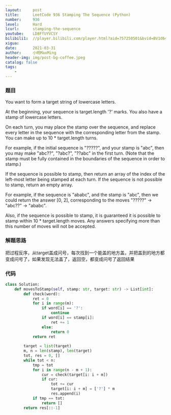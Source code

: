 ```yaml
---
layout:     post
title:      LeetCode 936 Stamping The Sequence (Python)
number:     936
level:      Hard
lcurl:      stamping-the-sequence
youtube:    LD8FfUYVCSY
bilibili1:  //player.bilibili.com/player.html?aid=757250501&bvid=BV1d64y1D7fq&cid=317691301&page=1
xigua:      
date:       2021-03-31
author:     小明MaxMing
header-img: img/post-bg-coffee.jpeg
catalog: false
tags:
    - 
---
```


### 题目

You want to form a target string of lowercase letters.

At the beginning, your sequence is target.length '?' marks.  You also have a stamp of lowercase letters.

On each turn, you may place the stamp over the sequence, and replace every letter in the sequence with the corresponding letter from the stamp.  You can make up to 10 * target.length turns.

For example, if the initial sequence is "?????", and your stamp is "abc",  then you may make "abc??", "?abc?", "??abc" in the first turn.  (Note that the stamp must be fully contained in the boundaries of the sequence in order to stamp.)

If the sequence is possible to stamp, then return an array of the index of the left-most letter being stamped at each turn.  If the sequence is not possible to stamp, return an empty array.

For example, if the sequence is "ababc", and the stamp is "abc", then we could return the answer [0, 2], corresponding to the moves "?????" -> "abc??" -> "ababc".

Also, if the sequence is possible to stamp, it is guaranteed it is possible to stamp within 10 * target.length moves.  Any answers specifying more than this number of moves will not be accepted.

### 解题思路

把过程反序，从target盖成问号，每次找到一个能盖的地方盖，并把盖到的地方都变成问号了，如果发现无法盖了，返回空，都变成问号了返回结果

### 代码
```python
class Solution:
    def movesToStamp(self, stamp: str, target: str) -> List[int]:
        def check(word):
            ret = 0
            for i in range(m):
                if word[i] == '?':
                    continue
                if word[i] == stamp[i]:
                    ret += 1
                else:
                    return 0
            return ret
        
        target = list(target)
        m, n = len(stamp), len(target)
        tot, res = 0, []
        while tot < n:
            tmp = tot
            for i in range(n - m + 1):
                cur = check(target[i: i + m])
                if cur:
                    tot += cur
                    target[i: i + m] = ['?'] * m
                    res.append(i)
            if tmp == tot:
                return []
        return res[::-1]
```
